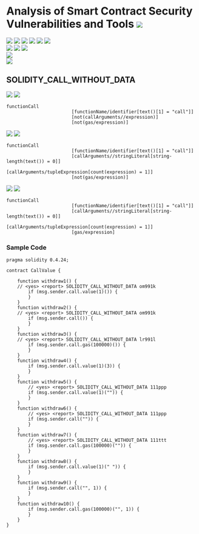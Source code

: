 # Analysis of Smart Contract Security Vulnerabilities and Tools ![](https://img.shields.io/badge/-Live-brightgreen)
![](https://img.shields.io/badge/Batch-UG21CYS-lightgreen) ![](https://img.shields.io/badge/Batch-PG21CYS-green) ![](https://img.shields.io/badge/Batch-UG22CYS-lightgreen) ![](https://img.shields.io/badge/Batch-PG21CYS-green) ![](https://img.shields.io/badge/Batch-PhD-darkgreen) ![](https://img.shields.io/badge/-B_RIG-darkgreen)<br/>   ![](https://img.shields.io/badge/BlockchainCourse-21CY712-green)  ![](https://img.shields.io/badge/-M.Tech_Dissertation-blue) ![](https://img.shields.io/badge/Focus-Smart_Contract_Security-yellow) <br/>
![](https://img.shields.io/badge/Blockchain-Ethereum-blue)   <br/> 
![](https://img.shields.io/badge/Language-Solidity-blue)

## SOLIDITY_CALL_WITHOUT_DATA

![](https://img.shields.io/badge/Pattern_ID-om991k-gold) ![](https://img.shields.io/badge/Severity-2-brown) 

```
functionCall
                        [functionName/identifier[text()[1] = "call"]]
                        [not(callArguments//expression)]
                        [not(gas/expression)]

```

![](https://img.shields.io/badge/Pattern_ID-lr991l-gold) ![](https://img.shields.io/badge/Severity-2-brown) 

```
functionCall
                        [functionName/identifier[text()[1] = "call"]]
                        [callArguments//stringLiteral[string-length(text()) = 0]]
                        [callArguments/tupleExpression[count(expression) = 1]]
                        [not(gas/expression)]
```

![](https://img.shields.io/badge/Pattern_ID-111ttt-gold) ![](https://img.shields.io/badge/Severity-1-brown) 

```
functionCall
                        [functionName/identifier[text()[1] = "call"]]
                        [callArguments//stringLiteral[string-length(text()) = 0]]
                        [callArguments/tupleExpression[count(expression) = 1]]
                        [gas/expression]
```

### Sample Code

```
pragma solidity 0.4.24;

contract CallValue {

    function withdraw1() {
    // <yes> <report> SOLIDITY_CALL_WITHOUT_DATA om991k
        if (msg.sender.call.value(1)()) {
        }
    }
    function withdraw2() {
    // <yes> <report> SOLIDITY_CALL_WITHOUT_DATA om991k
        if (msg.sender.call()) {
        }
    }
    function withdraw3() {
    // <yes> <report> SOLIDITY_CALL_WITHOUT_DATA lr991l
        if (msg.sender.call.gas(100000)()) {
        }
    }
    function withdraw4() {
        if (msg.sender.call.value(1)(3)) {
        }
    }
    function withdraw5() {
        // <yes> <report> SOLIDITY_CALL_WITHOUT_DATA 111ppp
        if (msg.sender.call.value(1)("")) {
        }
    }
    function withdraw6() {
        // <yes> <report> SOLIDITY_CALL_WITHOUT_DATA 111ppp
        if (msg.sender.call("")) {
        }
    }
    function withdraw7() {
        // <yes> <report> SOLIDITY_CALL_WITHOUT_DATA 111ttt
        if (msg.sender.call.gas(100000)("")) {
        }
    }
    function withdraw8() {
        if (msg.sender.call.value(1)(" ")) {
        }
    }
    function withdraw9() {
        if (msg.sender.call("", 1)) {
        }
    }
    function withdraw10() {
        if (msg.sender.call.gas(100000)("", 1)) {
        }
    }
}
```

